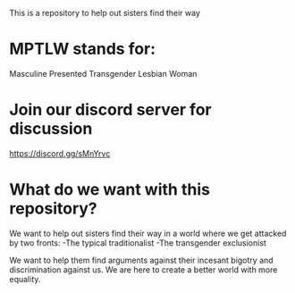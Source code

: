 This is a repository to help out sisters find their way

# MPTLW stands for:

Masculine
Presented
Transgender
Lesbian
Woman

# Join our discord server for discussion
https://discord.gg/sMnYrvc

# What do we want with this repository?
We want to help out sisters find their way in a world where we get attacked by two fronts:
-The typical traditionalist
-The transgender exclusionist

We want to help them find arguments against their incesant bigotry and discrimination against us.
We are here to create a better world with more equality.
